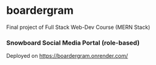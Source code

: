 # boardergram
Final project of Full Stack Web-Dev Course (MERN Stack)
### Snowboard Social Media Portal (role-based)
Deployed on https://boardergram.onrender.com/
